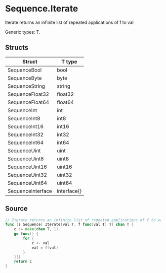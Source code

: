 # Sequence.Iterate

Iterate returns an infinite list of repeated applications of f to val

Generic types: T.

## Structs

| Struct | T type |
| ------ | ------ |
| SequenceBool | bool |
| SequenceByte | byte |
| SequenceString | string |
| SequenceFloat32 | float32 |
| SequenceFloat64 | float64 |
| SequenceInt | int |
| SequenceInt8 | int8 |
| SequenceInt16 | int16 |
| SequenceInt32 | int32 |
| SequenceInt64 | int64 |
| SequenceUint | uint |
| SequenceUint8 | uint8 |
| SequenceUint16 | uint16 |
| SequenceUint32 | uint32 |
| SequenceUint64 | uint64 |
| SequenceInterface | interface{} |


## Source

```go
// Iterate returns an infinite list of repeated applications of f to val
func (s Sequence) Iterate(val T, f func(val T) T) chan T {
	c := make(chan T, 1)
	go func() {
		for {
			c <- val
			val = f(val)
		}
	}()
	return c
}
```

